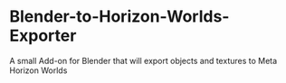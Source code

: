 # Blender-to-Horizon-Worlds-Exporter
A small Add-on for Blender that will export objects and textures to Meta Horizon Worlds
